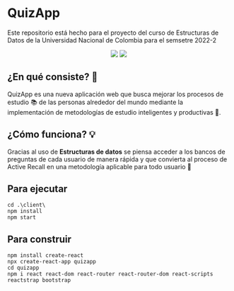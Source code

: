 # QuizApp


Este repositorio está hecho para el proyecto del curso de Estructuras de Datos de la Universidad Nacional de Colombia para el semsetre 2022-2 

<div align="Center">
  <img src="https://img.shields.io/badge/node.js-6DA55F?style=for-the-badge&logo=node.js&logoColor=white">
  
  <img src="https://img.shields.io/badge/react-%2320232a.svg?style=for-the-badge&logo=react&logoColor=%2361DAFB">
</div>

## ¿En qué consiste? 🤔
QuizApp es una nueva aplicación web que busca mejorar los procesos de estudio 📚 de las personas alrededor del mundo mediante la implementación de metodologías de estudio inteligentes y productivas 🌱.

## ¿Cómo funciona? 💡
Gracias al uso de **Estructuras de datos** se piensa acceder a los bancos de preguntas de cada usuario de manera rápida y que convierta al proceso de Active Recall en una metodología aplicable para todo usuario 👥

## Para ejecutar
```
cd .\client\
npm install
npm start
```
## Para construir
```
npm install create-react
npx create-react-app quizapp
cd quizapp
npm i react react-dom react-router react-router-dom react-scripts reactstrap bootstrap
```
